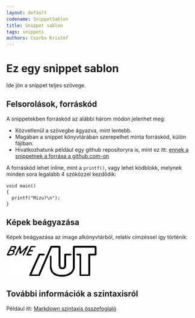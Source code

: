 ```yaml
---
layout: default
codename: SnippetSablon
title: Snippet sablon
tags: snippets
authors: Csorba Kristóf
---
```


# Ez egy snippet sablon

Ide jön a snippet teljes szövege.

## Felsorolások, forráskód

A snippetekben forráskód az alábbi három módon jelenhet meg:

* Közvetlenül a szövegbe ágyazva, mint lentebb.
* Magában a snippet könyvtárában szerepelhet minta forráskód, külön fájlban.
* Hivatkozhatunk például egy github repositoryra is, mint ez itt: [ennek a snippetnek a forrása a github.com-on](https://github.com/bmeaut/snippets/blob/gh-pages/snippets/0001_SnippetSablon/index.md)


A forráskód lehet inline, mint a `` printf() ``, vagy lehet kódblokk, melynek minden sora legalább 4 szóközzel kezdődik:

    void main()
    {
      printf("Mizu?\n");
    }

## Képek beágyazása

Képek beágyazása az image alkönyvtárból, relatív címzéssel így történik:

![AUT Logó](image/AUT_logo.png "AUT Logó")

## További információk a szintaxisról

Például itt: [Markdown szintaxis összefoglaló](http://daringfireball.net/projects/markdown/syntax)
